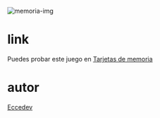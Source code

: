 ![memoria-img](https://github.com/user-attachments/assets/e9bacec3-c318-494a-9563-a3b208cfcb3e)

# link
Puedes probar este juego en [Tarjetas de memoria](https://tarjetas-de-memoria.vercel.app/index.html)
# autor 
[Eccedev](https://github.com/Eccedev)
